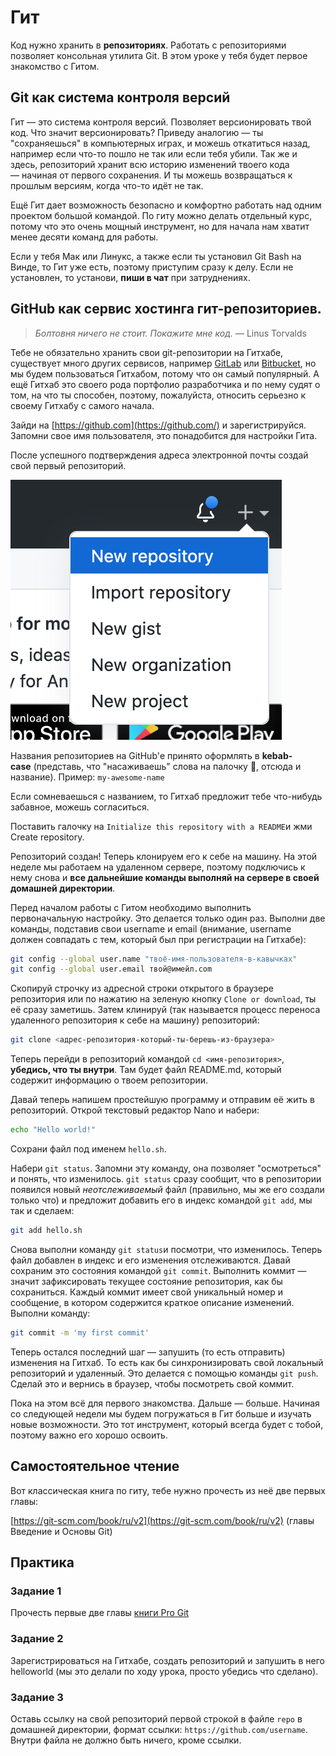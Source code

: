 # Гит

Код нужно хранить в **репозиториях**. Работать с репозиториями позволяет консольная утилита Git. В этом уроке у тебя будет первое знакомство с Гитом.

## **Git** как система контроля версий

Гит — это система контроля версий. Позволяет версионировать твой код. Что значит версионировать? Приведу аналогию — ты "сохраняешься" в компьютерных играх, и можешь откатиться назад, например если что-то пошло не так или если тебя убили. Так же и здесь, репозиторий хранит всю историю изменений твоего кода — начиная от первого сохранения. И ты можешь возвращаться к прошлым версиям, когда что-то идёт не так. 

Ещё Гит дает возможность безопасно и комфортно работать над одним проектом большой командой. По гиту можно делать отдельный курс, потому что это очень мощный инструмент, но для начала нам хватит менее десяти команд для работы. 

Если у тебя Мак или Линукс, а также если ты установил Git Bash на Винде, то Гит уже есть, поэтому приступим сразу к делу. Если не установлен, то установи, **пиши в чат** при затруднениях.

## **GitHub** как сервис хостинга гит-репозиториев.

> *Болтовня ничего не стоит. Покажите мне код.*
— Linus Torvalds

Тебе не обязательно хранить свои git-репозитории на Гитхабе, существует много других сервисов, например [GitLab](https://gitlab.com) или [Bitbucket](https://bitbucket.org), но мы будем пользоваться Гитхабом, потому что он самый популярный. А ещё Гитхаб это своего рода портфолио разработчика и по нему судят о том, на что ты способен, поэтому, пожалуйста, относить серьезно к своему Гитхабу с самого начала. 

Зайди на [https://github.com](https://github.com/) и зарегистрируйся. Запомни свое имя пользователя, это понадобится для настройки Гита.

После успешного подтверждения адреса электронной почты создай свой первый репозиторий.

![](/img/new_repo.png)

Названия репозиториев на GitHub'е принято оформлять в **kebab-case** (представь, что "насаживаешь" слова на палочку 🍡, отсюда и название). Пример: `my-awesome-name`

Если сомневаешься с названием, то Гитхаб предложит тебе что-нибудь забавное, можешь согласиться. 

Поставить галочку на `Initialize this repository with a README`и жми Create repository.

Репозиторий создан! Теперь клонируем его к себе на машину. На этой неделе мы работаем на удаленном сервере, поэтому подключись к нему снова и **все дальнейшие команды выполняй на сервере в своей домашней директории**. 

Перед началом работы с Гитом необходимо выполнить первоначальную настройку. Это делается только один раз. Выполни две команды, подставив свои username и email (внимание, username должен совпадать с тем, который был при регистрации на Гитхабе):

```bash
git config --global user.name "твоё-имя-пользователя-в-кавычках"
git config --global user.email твой@имейл.com
```

Скопируй строчку из адресной строки открытого в браузере репозитория или по нажатию на зеленую кнопку `Clone or download`, ты её сразу заметишь. Затем клинируй (так называется процесс переноса удаленного репозитория к себе на машину) репозиторий:

```bash
git clone <адрес-репозитория-который-ты-берешь-из-браузера>
```

Теперь перейди в репозиторий командой `cd <имя-репозитория>`, **убедись, что ты внутри**. Там будет файл README.md, который содержит информацию о твоем репозитории. 

Давай теперь напишем простейшую программу и отправим её жить в репозиторий. Открой текстовый редактор Nano и набери:

```bash
echo "Hello world!"
```

Сохрани файл под именем `hello.sh`. 

Набери `git status`. Запомни эту команду, она позволяет "осмотреться" и понять, что изменилось. `git status` сразу сообщит, что в репозитории появился новый *неотслеживаемый* файл (правильно, мы же его создали только что) и предложит добавить его в индекс командой `git add`, мы так и сделаем:

```bash
git add hello.sh
```

Снова выполни команду `git status`и посмотри, что изменилось. Теперь файл добавлен в индекс и его изменения отслеживаются. Давай сохраним это состояния командой `git commit`. Выполнить коммит — значит зафиксировать текущее состояние репозитория, как бы сохраниться. Каждый коммит имеет свой уникальный номер и сообщение, в котором содержится краткое описание изменений. Выполни команду:

```bash
git commit -m 'my first commit'
```

Теперь остался последний шаг — запушить (то есть отправить) изменения на Гитхаб. То есть как бы синхронизировать свой локальный репозиторий и удаленный. Это делается с помощью команды `git push`. Сделай это и вернись в браузер, чтобы посмотреть свой коммит. 

Пока на этом всё для первого знакомства. Дальше — больше. Начиная со следующей недели мы будем погружаться в Гит больше и изучать новые возможности. Это тот инструмент, который всегда будет с тобой, поэтому важно его хорошо освоить.

## Самостоятельное чтение

Вот классическая книга по гиту, тебе нужно прочесть из неё две первых главы:

[https://git-scm.com/book/ru/v2](https://git-scm.com/book/ru/v2) (главы Введение и Основы Git)

## Практика

### Задание 1

Прочесть первые две главы [книги Pro Git](https://git-scm.com/book/ru/v2)

### Задание 2

Зарегистрироваться на Гитхабе, создать репозиторий и запушить в него helloworld (мы это делали по ходу урока, просто убедись что сделано).

### Задание 3

Оставь ссылку на свой репозиторий первой строкой в файле `repo` в домашней директории, формат ссылки: `https://github.com/username`. Внутри файла не должно быть ничего, кроме ссылки.
